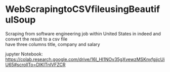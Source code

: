 # WebScrapingtoCSVfileusingBeautifulSoup

Scraping from software engineering job within United States in indeed and convert the result to a csv file\
have three columns title, company and salary


jupyter Notebook:
https://colab.research.google.com/drive/16l_HI1NOv35gXvewzMSKnyfgjjcUiU65#scrollTo=DIKITnIVFZCR
